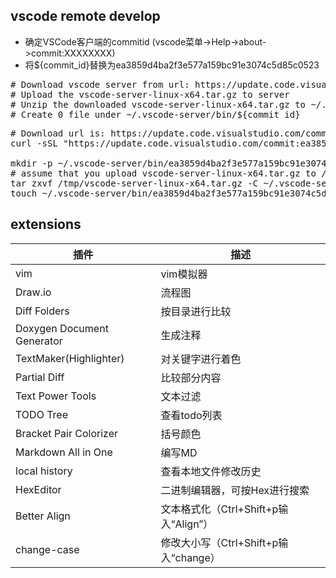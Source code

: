 vscode remote develop
-------------------------------------------

- 确定VSCode客户端的commitid (vscode菜单->Help->about->commit:XXXXXXXX)
- 将${commit_id}替换为ea3859d4ba2f3e577a159bc91e3074c5d85c0523
<pre>
# Download vscode server from url: https://update.code.visualstudio.com/commit:${commit_id}/server-linux-x64/stable
# Upload the vscode-server-linux-x64.tar.gz to server
# Unzip the downloaded vscode-server-linux-x64.tar.gz to ~/.vscode-server/bin/${commit_id} without vscode-server-linux-x64 dir
# Create 0 file under ~/.vscode-server/bin/${commit_id}
</pre>

<pre>
# Download url is: https://update.code.visualstudio.com/commit:${commit_id}/server-linux-x64/stable
curl -sSL "https://update.code.visualstudio.com/commit:ea3859d4ba2f3e577a159bc91e3074c5d85c0523/server-linux-x64/stable" -o vscode-server-linux-x64.tar.gz

mkdir -p ~/.vscode-server/bin/ea3859d4ba2f3e577a159bc91e3074c5d85c0523
# assume that you upload vscode-server-linux-x64.tar.gz to /tmp dir
tar zxvf /tmp/vscode-server-linux-x64.tar.gz -C ~/.vscode-server/bin/ea3859d4ba2f3e577a159bc91e3074c5d85c0523--strip 1
touch ~/.vscode-server/bin/ea3859d4ba2f3e577a159bc91e3074c5d85c0523/0
</pre>




extensions
-------------------------------------------

|插件|描述|
|----|----|
|vim |vim模拟器|
|Draw.io |流程图|
|Diff Folders |按目录进行比较|
|Doxygen Document Generator|生成注释|
|TextMaker(Highlighter) |对关键字进行着色|
|Partial Diff |比较部分内容|
|Text Power Tools |文本过滤|
|TODO Tree |查看todo列表|
|Bracket Pair Colorizer |括号颜色|
|Markdown All in One |编写MD|
|local history|查看本地文件修改历史|
|HexEditor |二进制编辑器，可按Hex进行搜索|
|Better Align |文本格式化（Ctrl+Shift+p输入“Align”）|
|change-case |修改大小写（Ctrl+Shift+p输入“change）|
